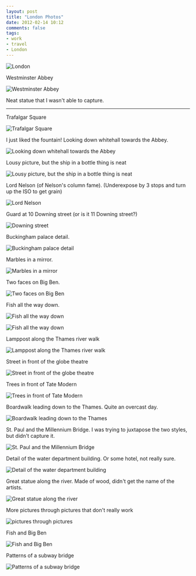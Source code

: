 ```yaml
---
layout: post
title: "London Photos"
date: 2012-02-14 10:12
comments: false
tags:
- work
- travel
- London
---
```

![London](http://media.eick.us/media/photographs/2012/2012-02-12/London-5.jpg)


Westminster Abbey

![Westminster Abbey](http://media.eick.us/media/photographs/2012/2012-02-12/London-6.jpg)


Neat statue that I wasn't able to capture.

---
Trafalgar Square

![Trafalgar Square](http://media.eick.us/media/photographs/2012/2012-02-12/London-11.jpg)


I just liked the fountain! Looking down whitehall towards the Abbey.

![Looking down whitehall towards the Abbey](http://media.eick.us/media/photographs/2012/2012-02-12/London-12.jpg)


Lousy picture, but the ship in a bottle thing is neat

![Lousy picture, but the ship in a bottle thing is neat](http://media.eick.us/media/photographs/2012/2012-02-12/London-15.jpg)


Lord Nelson (of Nelson's column fame).  (Underexpose by 3 stops and turn up the ISO to get grain)

![Lord Nelson](http://media.eick.us/media/photographs/2012/2012-02-12/London-17.jpg)


Guard at 10 Downing street (or is it 11 Downing street?)

![Downing street](http://media.eick.us/media/photographs/2012/2012-02-12/London-18.jpg)


Buckingham palace detail.

![Buckingham palace detail](http://media.eick.us/media/photographs/2012/2012-02-12/London-20.jpg)


Marbles in a mirror.

![Marbles in a mirror](http://media.eick.us/media/photographs/2012/2012-02-12/London-22.jpg)


Two faces on Big Ben.

![Two faces on Big Ben](http://media.eick.us/media/photographs/2012/2012-02-12/London-23.jpg)


Fish all the way down.

![Fish all the way down](http://media.eick.us/media/photographs/2012/2012-02-12/London-24.jpg)


![Fish all the way down](http://media.eick.us/media/photographs/2012/2012-02-12/London-25.jpg)


Lamppost along the Thames river walk

![Lamppost along the Thames river walk](http://media.eick.us/media/photographs/2012/2012-02-12/London-28.jpg)


Street in front of the globe theatre

![Street in front of the globe theatre](http://media.eick.us/media/photographs/2012/2012-02-12/London-29.jpg)


Trees in front of Tate Modern

![Trees in front of Tate Modern](http://media.eick.us/media/photographs/2012/2012-02-12/London-31.jpg)


Boardwalk leading down to the Thames.  Quite an overcast day.

![Boardwalk leading down to the Thames](http://media.eick.us/media/photographs/2012/2012-02-12/London-30.jpg)


St. Paul and the Millennium Bridge.  I was trying to juxtapose the two styles, but didn't capture it.

![St. Paul and the Millennium Bridge](http://media.eick.us/media/photographs/2012/2012-02-12/London-33.jpg)


Detail of the water department building.  Or some hotel, not really sure.

![Detail of the water department building](http://media.eick.us/media/photographs/2012/2012-02-12/London-35.jpg)


Great statue along the river.  Made of wood, didn't get the name of the artists.

![Great statue along the river](http://media.eick.us/media/photographs/2012/2012-02-12/London-37.jpg)


More pictures through pictures that don't really work

![pictures through pictures](http://media.eick.us/media/photographs/2012/2012-02-12/London-41.jpg)


Fish and Big Ben

![Fish and Big Ben](http://media.eick.us/media/photographs/2012/2012-02-12/London-42.jpg)


Patterns of a subway bridge

![Patterns of a subway bridge](http://media.eick.us/media/photographs/2012/2012-02-12/London-43.jpg)

